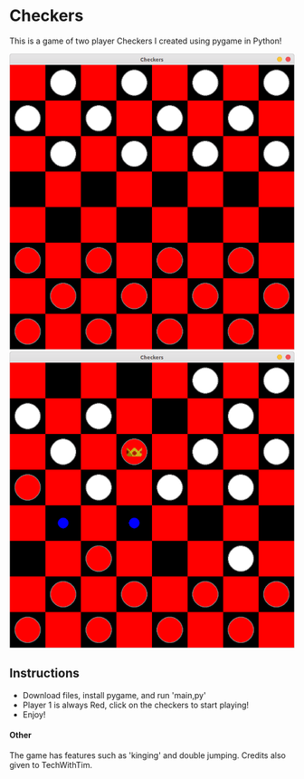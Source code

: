 # Checkers

This is a game of two player Checkers I created using pygame in Python!

![Gameplay](https://github.com/SaadMukhtar/2-Player-Checkers/blob/master/Gameplay.png)
![Gameplay2](https://github.com/SaadMukhtar/2-Player-Checkers/blob/master/Gameplay2.png)


## Instructions
- Download files, install pygame, and run 'main,py'
- Player 1 is always Red, click on the checkers to start playing!
- Enjoy!



#### Other ####
The game has features such as 'kinging' and double jumping. Credits also given to TechWithTim.